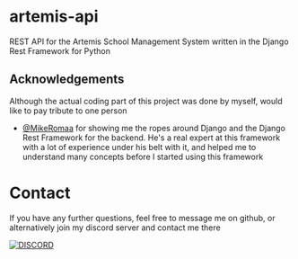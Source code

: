 # artemis-api
REST API for the Artemis School Management System written in the Django Rest Framework for Python

## Acknowledgements

Although the actual coding part of this project was done by myself, would like to pay tribute to one person

- [@MikeRomaa](https://github.com/MikeRomaa) for showing me the ropes around Django and the Django Rest Framework for the backend. He's a real expert at this framework with a lot of experience under his belt with it, and helped me to understand many concepts before I started using this framework

# Contact
If you have any further questions, feel free to message me on github, or alternatively join my discord server and contact me there

[![DISCORD](https://img.shields.io/discord/591914197219016707.svg?label=Discord&logo=Discord&colorB=7289da&style=for-the-badge)](https://discord.gg/9RcdNvB)
